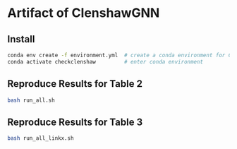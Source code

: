 # Artifact of ClenshawGNN

## Install

```bash
conda env create -f environment.yml  # create a conda environment for ClenshawGNN
conda activate checkclenshaw         # enter conda environment
```

## Reproduce Results for Table 2

```bash
bash run_all.sh
```


## Reproduce Results for Table 3

```bash
bash run_all_linkx.sh
```




